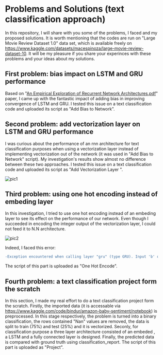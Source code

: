 # Problems and Solutions (text classification approach)
In this repository, I will share with you some of the problems, I faced and my proposed solutions. It is worth mentioning that the codes are run on "Large Movie Review Dataset 1.0" data set, which is available freely on https://www.kaggle.com/datasets/macespinoza/large-movie-review-dataset-10. 
It will be my pleasure if you share your experinces with these problems and your ideas about my solutions.
## First problem: bias impact on LSTM and GRU performance
Based on "[An Empirical Exploration of Recurrent Network Architectures.pdf](https://github.com/mohammadmehdikeramati/Text-Classification/files/9563647/An.Empirical.Exploration.of.Recurrent.Network.Architectures.pdf)" paper, I came up with the fantastic impact of adding bias in improving convergence of LSTM and GRU. I tested this issue on a text classification code and uploaded its script as "Add Bias to Network".
## Second problem: add vectorization layer on LSTM and GRU performance
I was curious about the performance of an rnn architecture for text classification purposes when using a vectorization layer instead of implementing vectorization out of the network (it was used in "Add Bias to Network" script). My investigation's results show almost no difference between these two approaches. I tested this issue on a text classification code and uploaded its script as "Add Vectorization Layer ". 


![pic1](https://user-images.githubusercontent.com/42337253/190309085-5230788d-30db-488f-8317-553b1168db20.PNG)
## Third problem: using one hot encoding instead of embeding layer
In this investigation, I tried to use one hot encoding instead of an embeding layer to see its effect on the performance of our network. Even though I succeeded in encoding the integer output of the vectorization layer, I could not feed it to N.N architecture.

![pic2](https://user-images.githubusercontent.com/42337253/190309604-1ab96a4b-a418-40e8-a9c0-cc7fda3bcc47.PNG)


Indeed, I faced this error:
```diff
-Exception encountered when calling layer "gru" (type GRU). Input 'b' of 'MatMul' Op has type float32 that does not match type int32 of argument 'a'. 
```
The script of this part is uploaded as "One Hot Encode".
## Fourth problem: a text classification project form the scratch
In this section, I made my real effort to do a text classification project form the scratch. Firstly, the imported data (it is accessable via https://www.kaggle.com/code/bindur/amazon-baby-sentiment/notebook) is preprocessed. In this stage respectively, the problem is turned into a binary classification, the rows contained "Nan" values are removed, the data is split to train (75%) and test (25%) and it is vectorized. Seconly, for classification purpose a three layer architecture consisted of an embeded , a LSTM and a fully connected layer is designed. Finally, the predicted data is compared with ground truth using classification_report. The script of this part is uploaded as "Project".
